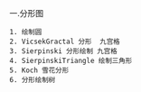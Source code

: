 一.分形图

    1. 绘制圆
    2. VicsekGractal 分形  九宫格
    3. Sierpinski 分形绘制 九宫格
    4. SierpinskiTriangle 绘制三角形
    5. Koch 雪花分形
    6. 分形绘制树